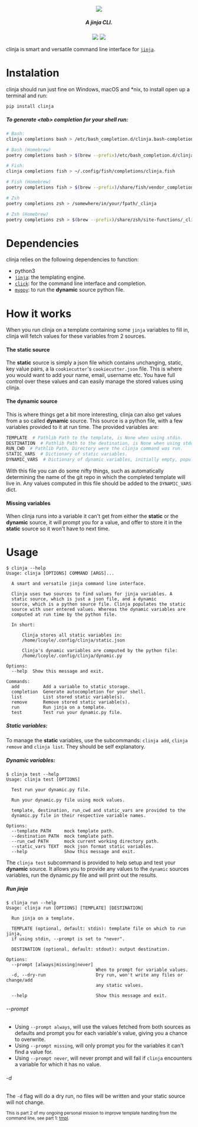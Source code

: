 <p align="center">
  <img src="https://i.imgur.com/9RtyTib.gif">
</p>
<h5 align="center">A jinja CLI.</h5>
<p align="center">
  <a href="https://github.com/loiccoyle/clinja/workflows/tests/"><img src="https://github.com/loiccoyle/clinja/workflows/tests/badge.svg"></a>
  <a href="./LICENSE.md"><img src="https://img.shields.io/badge/license-MIT-blue.svg"></a>
</p>

clinja is smart and versatile command line interface for [`jinja`](https://github.com/pallets/jinja).

# Instalation
clinja should run just fine on Windows, macOS and \*nix, to install open up a terminal and run:
```
pip install clinja
```

##### To generate \<tab\> completion for your shell run:
```bash
# Bash:
clinja completions bash > /etc/bash_completion.d/clinja.bash-completion

# Bash (Homebrew)
poetry completions bash > $(brew --prefix)/etc/bash_completion.d/clinja.bash-completion

# Fish:
clinja completions fish > ~/.config/fish/completions/clinja.fish

# Fish (Homebrew)
poetry completions fish > $(brew --prefix)/share/fish/vendor_completions.d/clinja.fish

# Zsh
poetry completions zsh > /somewhere/in/your/fpath/_clinja

# Zsh (Homebrew)
poetry completions zsh > $(brew --prefix)/share/zsh/site-functions/_clinja
```

# Dependencies
clinja relies on the following dependencies to function:
* python3
* [`jinja`](https://github.com/pallets/jinja): the templating engine.
* [`click`](https://github.com/pallets/click): for the command line interface and completion.
* [`myopy`](https://github.com/loiccoyle/myopy): to run the **dynamic** source python file.

# How it works
When you run clinja on a template containing some `jinja` variables to fill in, clinja will fetch values for these variables from 2 sources.

#### The static source
The **static** source is simply a json file which contains unchanging, static, key value pairs, a la `cookiecutter`'s `cookiecutter.json` file. This is where you would want to add your name, email, username etc. You have full control over these values and can easily manage the stored values using clinja.

#### The dynamic source
This is where things get a bit more interesting, clinja can also get values from a so called **dynamic** source. This source is a python file, with a few variables provided to it at run time. The provided variables are:
```python
TEMPLATE  # Pathlib Path to the template, is None when using stdin.
DESTINATION  # Pathlib Path to the destination, is None when using stdout.
RUN_CWD  # Pathlib Path, Directory were the clinja command was run.
STATIC_VARS  # Dictionary of static variables.
DYNAMIC_VARS  # Dictionary of dynamic variables, initially empty, populated by the dynamic file.
```
With this file you can do some nifty things, such as automatically determining the name of the git repo in which the completed template will live in. Any values computed in this file should be added to the ```DYNAMIC_VARS``` dict.

#### Missing variables
When clinja runs into a variable it can't get from either the **static** or the **dynamic** source, it will prompt you for a value, and offer to store it in the **static** source so it won't have to next time.

# Usage
```
$ clinja --help
Usage: clinja [OPTIONS] COMMAND [ARGS]...

  A smart and versatile jinja command line interface.

  Clinja uses two sources to find values for jinja variables. A
  static source, which is just a json file, and a dynamic
  source, which is a python source file. Clinja populates the static
  source with user entered values. Whereas the dynamic variables are
  computed at run time by the python file.

  In short:

      Clinja stores all static variables in:
      /home/lcoyle/.config/clinja/static.json

      Clinja's dynamic variables are computed by the python file:
      /home/lcoyle/.config/clinja/dynamic.py

Options:
  --help  Show this message and exit.

Commands:
  add         Add a variable to static storage.
  completion  Generate autocompletion for your shell.
  list        List stored static variable(s).
  remove      Remove stored static variable(s).
  run         Run jinja on a template.
  test        Test run your dynamic.py file.
```
##### Static variables:
To manage the **static** variables, use the subcommands: `clinja add`, `clinja remove` and `clinja list`. They should be self explanatory.

##### Dynamic variables:
```
$ clinja test --help
Usage: clinja test [OPTIONS]

  Test run your dynamic.py file.

  Run your dynamic.py file using mock values.

  template, destination, run_cwd and static_vars are provided to the
  dynamic.py file in their respective variable names.

Options:
  --template PATH     mock template path.
  --destination PATH  mock template path.
  --run_cwd PATH      mock current working directory path.
  --static_vars TEXT  mock json format static variables.
  --help              Show this message and exit.

```
The `clinja test` subcommand is provided to help setup and test your **dynamic** source. It allows you to provide any values to the `dynamic` sources variables, run the dynamic.py file and will print out the results.

##### Run jinja
```
$ clinja run --help
Usage: clinja run [OPTIONS] [TEMPLATE] [DESTINATION]

  Run jinja on a template.

  TEMPLATE (optional, default: stdin): template file on which to run jinja,
  if using stdin, --prompt is set to "never".

  DESTINATION (optional, default: stdout): output destination.

Options:
  --prompt [always|missing|never]
                                  When to prompt for variable values.
  -d, --dry-run                   Dry run, won't write any files or change/add
                                  any static values.

  --help                          Show this message and exit.
```
###### --prompt
* Using `--prompt always`, will use the values fetched from both sources as defaults and prompt you for each variable's value, giving you a chance to overwrite.
* Using `--prompt missing`, will only prompt you for the variables it can't find a value for.
* Using `--prompt never`, will never prompt and will fail if `clinja` encounters a variable for which it has no value.

###### -d
The `-d` flag will do a dry run, no files will be written and your static source will not change.

<sub>This is part 2 of my ongoing personal mission to improve template handling from the command line, see part 1: [tmpl](https://github.com/loiccoyle/tmpl.sh).</sub>
